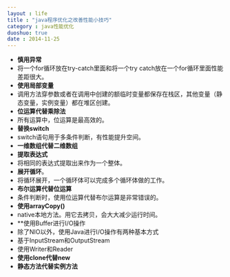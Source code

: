 ```yaml
---
layout : life
title : "java程序优化之改善性能小技巧"
category : java性能优化
duoshuo: true
date : 2014-11-25
---
```


* **慎用异常**
 * 将一个for循环放在try-catch里面和将一个try catch放在一个for循环里面性能差距很大。
* **使用局部变量**
 * 调用方法穿参数或者在调用中创建的额临时变量都保存在栈区，其他变量（静态变量，实例变量）都在堆区创建。
* **位运算代替乘除法**
 * 所有运算中，位运算是最高效的。
* **替换switch**
 * switch语句用于多条件判断，有性能提升空间。
* **一维数组代替二维数组**
* **提取表达式**
 * 将相同的表达式提取出来作为一个整体。
* **展开循环**。
 * 将循环展开，一个循环体可以完成多个循环体做的工作。
* **布尔运算代替位运算**
 * 条件判断时，使用位运算代替布尔运算是非常错误的。
* **使用arrayCopy()**
 * native本地方法。用它去拷贝，会大大减少运行时间。
* **使用Buffer进行I/O操作
 * 除了NIO以外，使用Java进行I/O操作有两种基本方式
  * 基于InputStream和OutputStream
  * 使用Writer和Reader
* **使用clone代替new**
* **静态方法代替实例方法**
 